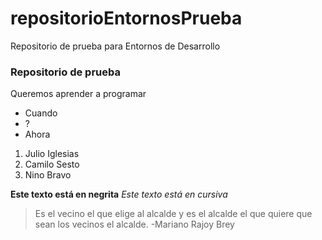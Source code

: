 # repositorioEntornosPrueba
Repositorio de prueba para Entornos de Desarrollo
### Repositorio de prueba
Queremos aprender a programar
- Cuando
- ?
- Ahora

1. Julio Iglesias
2. Camilo Sesto
3. Nino Bravo

**Este texto está en negrita** *Este texto está en cursiva*
> Es el vecino el que elige al alcalde y es el alcalde el que quiere que sean los vecinos el alcalde. -Mariano Rajoy Brey
